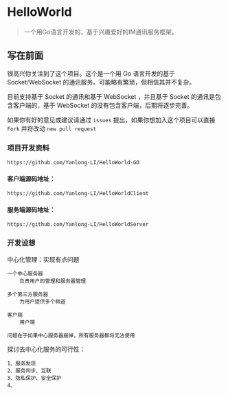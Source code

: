 # HelloWorld

>一个用Go语言开发的，基于兴趣爱好的IM通讯服务框架。

## 写在前面

很高兴你关注到了这个项目。这个是一个用 Go 语言开发的基于 Socket/WebSocket 的通讯服务。可能略有繁琐，但相信其并不复杂。

目前支持基于 Socket 的通讯和基于 WebSocket ，并且基于 Socket 的通讯是包含客户端的，基于 WebSocket 的没有包含客户端，后期将逐步完善。

如果你有好的意见或建议请通过 `issues` 提出，如果你想加入这个项目可以直接 `Fork` 并将改动 `new pull request`

   
### 项目开发资料
    https://github.com/Yanlong-LI/HelloWorld-GO

#### 客户端源码地址：
    https://github.com/Yanlong-LI/HelloWorldClient

#### 服务端源码地址：
    https://github.com/Yanlong-LI/HelloWorldServer
    
    
### 开发设想
中心化管理：实现有点问题

    一个中心服务器
        负责用户的管理和服务器管理
        
    多个第三方服务器
        为用户提供多个频道
        
    客户端
        用户端
        
    问题在于如果中心服务器崩掉，所有服务器都将无法使用
探讨去中心化服务的可行性：
    
    1、服务发现
    2、服务同步、互联
    3、隐私保护、安全保护
    4、